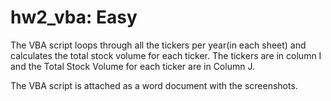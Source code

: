 # hw2_vba: Easy

The VBA script loops through all the tickers per year(in each sheet) and calculates the total stock volume for each ticker. The tickers are in column I and the Total Stock Volume for each ticker are in Column J. 

The VBA script is attached as a word document with the screenshots.
